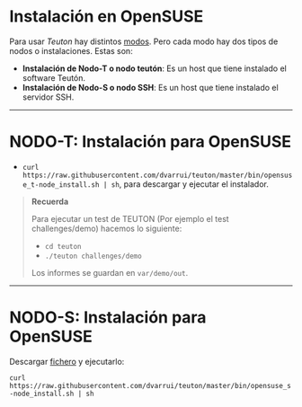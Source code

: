 
# Instalación en OpenSUSE

Para usar *Teuton* hay distintos [modos](./modos.md).
Pero cada modo hay dos tipos de nodos o instalaciones. Estas son:

* **Instalación de Nodo-T o nodo teutón**: Es un host que tiene instalado el software Teutón.
* **Instalación de Nodo-S o nodo SSH**: Es un host que tiene instalado el servidor SSH.

---

# NODO-T: Instalación para OpenSUSE

* `curl https://raw.githubusercontent.com/dvarrui/teuton/master/bin/opensuse_t-node_install.sh | sh`, para descargar y ejecutar el instalador.

> **Recuerda**
>
> Para ejecutar un test de TEUTON (Por ejemplo el test challenges/demo) hacemos lo siguiente:
> * `cd teuton`
> * `./teuton challenges/demo`
>
> Los informes se guardan en `var/demo/out`.

---

# NODO-S: Instalación para OpenSUSE

Descargar [fichero](../../bin/opensuse_s-node_install.sh) y ejecutarlo:

`curl https://raw.githubusercontent.com/dvarrui/teuton/master/bin/opensuse_s-node_install.sh | sh`
